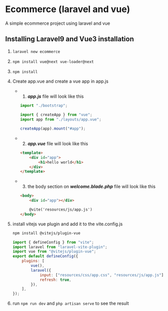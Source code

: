 # Ecommerce (laravel and vue)

A simple ecommerce project using laravel and vue

## Installing Laravel9 and Vue3 installation

1. ```bash
   laravel new ecommerce
   ```
2. ```bash
   npm install vue@next vue-loader@next
   ```
3. ```bash
   npm install
   ```
4. Create app.vue and create a vue app in app.js

    -   1. **_app.js_** file will look like this

        ```javascript
        import "./bootstrap";

        import { createApp } from "vue";
        import app from "./layouts/app.vue";

        createApp(app).mount("#app");
        ```

    -   2. **_app.vue_** file will look like this
        ```html
        <template>
            <div id="app">
                <h1>hello world</h1>
            </div>
        </template>
        ```
    -   3. the body section on **_welcome.blade.php_** file will look like this

        ```html
        <body>
            <div id="app"></div>

            @vite('resources/js/app.js')
        </body>
        ```

5. install vitejs vue plugin and add it to the vite.config.js

    ```bash
    npm install @vitejs/plugin-vue
    ```

    ```javascript
    import { defineConfig } from "vite";
    import laravel from "laravel-vite-plugin";
    import vue from "@vitejs/plugin-vue";
    export default defineConfig({
        plugins: [
            vue(),
            laravel({
                input: ["resources/css/app.css", "resources/js/app.js"],
                refresh: true,
            }),
        ],
    });
    ```

6. run `npm run dev` and `php artisan serve` to see the result
